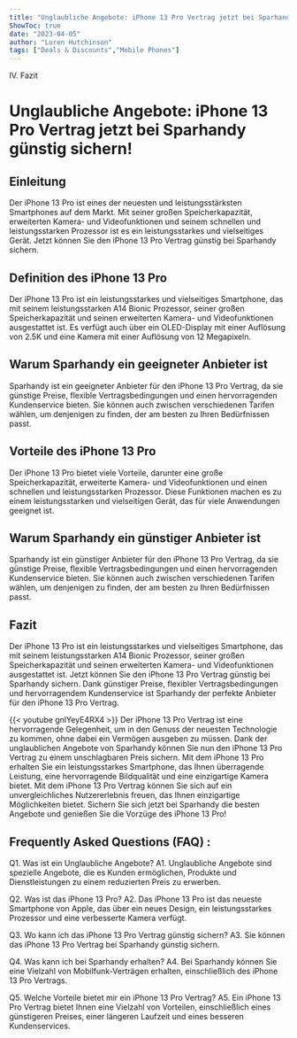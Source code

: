 ```yaml
---
title: "Unglaubliche Angebote: iPhone 13 Pro Vertrag jetzt bei Sparhandy günstig sichern!"
ShowToc: true 
date: "2023-04-05"
author: "Loren Hutchinson" 
tags: ["Deals & Discounts","Mobile Phones"]
---
```

IV. Fazit

# Unglaubliche Angebote: iPhone 13 Pro Vertrag jetzt bei Sparhandy günstig sichern!

## Einleitung
Der iPhone 13 Pro ist eines der neuesten und leistungsstärksten Smartphones auf dem Markt. Mit seiner großen Speicherkapazität, erweiterten Kamera- und Videofunktionen und seinem schnellen und leistungsstarken Prozessor ist es ein leistungsstarkes und vielseitiges Gerät. Jetzt können Sie den iPhone 13 Pro Vertrag günstig bei Sparhandy sichern.

## Definition des iPhone 13 Pro
Der iPhone 13 Pro ist ein leistungsstarkes und vielseitiges Smartphone, das mit seinem leistungsstarken A14 Bionic Prozessor, seiner großen Speicherkapazität und seinen erweiterten Kamera- und Videofunktionen ausgestattet ist. Es verfügt auch über ein OLED-Display mit einer Auflösung von 2.5K und eine Kamera mit einer Auflösung von 12 Megapixeln.

## Warum Sparhandy ein geeigneter Anbieter ist
Sparhandy ist ein geeigneter Anbieter für den iPhone 13 Pro Vertrag, da sie günstige Preise, flexible Vertragsbedingungen und einen hervorragenden Kundenservice bieten. Sie können auch zwischen verschiedenen Tarifen wählen, um denjenigen zu finden, der am besten zu Ihren Bedürfnissen passt.

## Vorteile des iPhone 13 Pro
Der iPhone 13 Pro bietet viele Vorteile, darunter eine große Speicherkapazität, erweiterte Kamera- und Videofunktionen und einen schnellen und leistungsstarken Prozessor. Diese Funktionen machen es zu einem leistungsstarken und vielseitigen Gerät, das für viele Anwendungen geeignet ist.

## Warum Sparhandy ein günstiger Anbieter ist
Sparhandy ist ein günstiger Anbieter für den iPhone 13 Pro Vertrag, da sie günstige Preise, flexible Vertragsbedingungen und einen hervorragenden Kundenservice bieten. Sie können auch zwischen verschiedenen Tarifen wählen, um denjenigen zu finden, der am besten zu Ihren Bedürfnissen passt.

## Fazit
Der iPhone 13 Pro ist ein leistungsstarkes und vielseitiges Smartphone, das mit seinem leistungsstarken A14 Bionic Prozessor, seiner großen Speicherkapazität und seinen erweiterten Kamera- und Videofunktionen ausgestattet ist. Jetzt können Sie den iPhone 13 Pro Vertrag günstig bei Sparhandy sichern. Dank günstiger Preise, flexibler Vertragsbedingungen und hervorragendem Kundenservice ist Sparhandy der perfekte Anbieter für den iPhone 13 Pro Vertrag.

{{< youtube gnlYeyE4RX4 >}} 
Der iPhone 13 Pro Vertrag ist eine hervorragende Gelegenheit, um in den Genuss der neuesten Technologie zu kommen, ohne dabei ein Vermögen ausgeben zu müssen. Dank der unglaublichen Angebote von Sparhandy können Sie nun den iPhone 13 Pro Vertrag zu einem unschlagbaren Preis sichern. Mit dem iPhone 13 Pro erhalten Sie ein leistungsstarkes Smartphone, das Ihnen überragende Leistung, eine hervorragende Bildqualität und eine einzigartige Kamera bietet. Mit dem iPhone 13 Pro Vertrag können Sie sich auf ein unvergleichliches Nutzererlebnis freuen, das Ihnen einzigartige Möglichkeiten bietet. Sichern Sie sich jetzt bei Sparhandy die besten Angebote und genießen Sie die Vorzüge des iPhone 13 Pro!

## Frequently Asked Questions (FAQ) :
Q1. Was ist ein Unglaubliche Angebote?
A1. Unglaubliche Angebote sind spezielle Angebote, die es Kunden ermöglichen, Produkte und Dienstleistungen zu einem reduzierten Preis zu erwerben.

Q2. Was ist das iPhone 13 Pro?
A2. Das iPhone 13 Pro ist das neueste Smartphone von Apple, das über ein neues Design, ein leistungsstarkes Prozessor und eine verbesserte Kamera verfügt.

Q3. Wo kann ich das iPhone 13 Pro Vertrag günstig sichern?
A3. Sie können das iPhone 13 Pro Vertrag bei Sparhandy günstig sichern.

Q4. Was kann ich bei Sparhandy erhalten?
A4. Bei Sparhandy können Sie eine Vielzahl von Mobilfunk-Verträgen erhalten, einschließlich des iPhone 13 Pro Vertrags.

Q5. Welche Vorteile bietet mir ein iPhone 13 Pro Vertrag?
A5. Ein iPhone 13 Pro Vertrag bietet Ihnen eine Vielzahl von Vorteilen, einschließlich eines günstigeren Preises, einer längeren Laufzeit und eines besseren Kundenservices.


